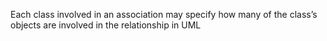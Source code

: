 Each class involved in an association may specify how many of the class’s objects are involved in the relationship in UML